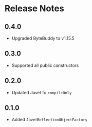 # Release Notes

## 0.4.0

* Upgraded ByteBuddy to v1.15.5

## 0.3.0

* Supported all public constructors

## 0.2.0

* Updated Javet to `compileOnly`

## 0.1.0

* Added `JavetReflectionObjectFactory`
